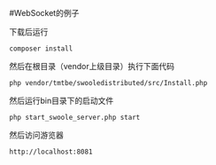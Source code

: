 #WebSocket的例子

下载后运行
```
composer install
```
然后在根目录（vendor上级目录）执行下面代码
```
php vendor/tmtbe/swooledistributed/src/Install.php
```

然后运行bin目录下的启动文件
```
php start_swoole_server.php start
```

然后访问游览器
```
http://localhost:8081
```